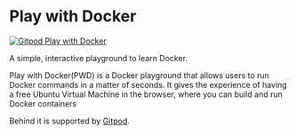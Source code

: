 # Play with Docker

[![Gitpod Play with Docker](https://img.shields.io/badge/Gitpod-Play%20with%20Docker-yellow?style=flat&logo=gitpod)](https://gitpod.io/#https://github.com/shenxianpeng/play-with-docker) 

A simple, interactive playground to learn Docker.

Play with Docker(PWD) is a Docker playground that allows users to run Docker commands in a matter of seconds. 
It gives the experience of having a free Ubuntu Virtual Machine in the browser, where you can build and run Docker containers

Behind it is supported by [Gitpod](https://www.gitpod.io/). 
